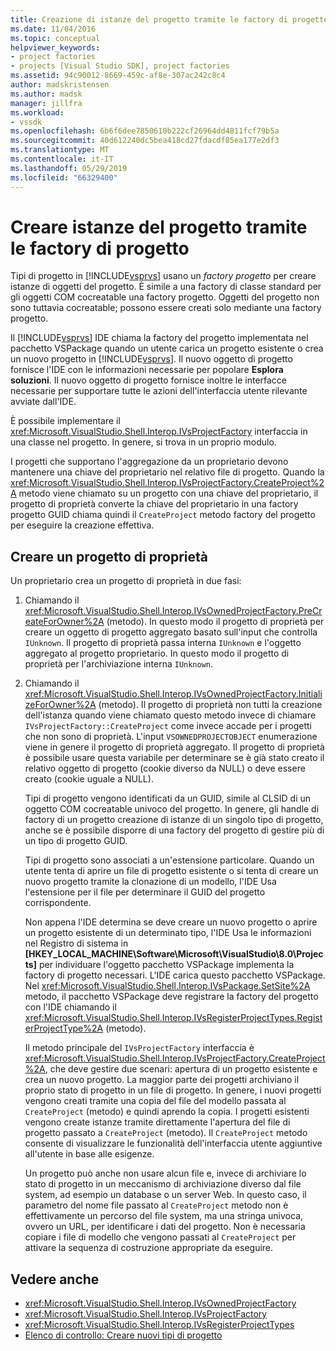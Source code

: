 ```yaml
---
title: Creazione di istanze del progetto tramite le factory di progetto | Microsoft Docs
ms.date: 11/04/2016
ms.topic: conceptual
helpviewer_keywords:
- project factories
- projects [Visual Studio SDK], project factories
ms.assetid: 94c90012-8669-459c-af8e-307ac242c8c4
author: madskristensen
ms.author: madsk
manager: jillfra
ms.workload:
- vssdk
ms.openlocfilehash: 6b6f6dee7850610b222cf26964dd4811fcf79b5a
ms.sourcegitcommit: 40d612240dc5bea418cd27fdacdf85ea177e2df3
ms.translationtype: MT
ms.contentlocale: it-IT
ms.lasthandoff: 05/29/2019
ms.locfileid: "66329400"
---
```

# <a name="create-project-instances-by-using-project-factories"></a>Creare istanze del progetto tramite le factory di progetto
Tipi di progetto in [!INCLUDE[vsprvs](../../code-quality/includes/vsprvs_md.md)] usano un *factory progetto* per creare istanze di oggetti del progetto. È simile a una factory di classe standard per gli oggetti COM cocreatable una factory progetto. Oggetti del progetto non sono tuttavia cocreatable; possono essere creati solo mediante una factory progetto.

 Il [!INCLUDE[vsprvs](../../code-quality/includes/vsprvs_md.md)] IDE chiama la factory del progetto implementata nel pacchetto VSPackage quando un utente carica un progetto esistente o crea un nuovo progetto in [!INCLUDE[vsprvs](../../code-quality/includes/vsprvs_md.md)]. Il nuovo oggetto di progetto fornisce l'IDE con le informazioni necessarie per popolare **Esplora soluzioni**. Il nuovo oggetto di progetto fornisce inoltre le interfacce necessarie per supportare tutte le azioni dell'interfaccia utente rilevante avviate dall'IDE.

 È possibile implementare il <xref:Microsoft.VisualStudio.Shell.Interop.IVsProjectFactory> interfaccia in una classe nel progetto. In genere, si trova in un proprio modulo.

 I progetti che supportano l'aggregazione da un proprietario devono mantenere una chiave del proprietario nel relativo file di progetto. Quando la <xref:Microsoft.VisualStudio.Shell.Interop.IVsProjectFactory.CreateProject%2A> metodo viene chiamato su un progetto con una chiave del proprietario, il progetto di proprietà converte la chiave del proprietario in una factory progetto GUID chiama quindi il `CreateProject` metodo factory del progetto per eseguire la creazione effettiva.

## <a name="create-an-owned-project"></a>Creare un progetto di proprietà
 Un proprietario crea un progetto di proprietà in due fasi:

1. Chiamando il <xref:Microsoft.VisualStudio.Shell.Interop.IVsOwnedProjectFactory.PreCreateForOwner%2A> (metodo). In questo modo il progetto di proprietà per creare un oggetto di progetto aggregato basato sull'input che controlla `IUnknown`. Il progetto di proprietà passa interna `IUnknown` e l'oggetto aggregato al progetto proprietario. In questo modo il progetto di proprietà per l'archiviazione interna `IUnknown`.

2. Chiamando il <xref:Microsoft.VisualStudio.Shell.Interop.IVsOwnedProjectFactory.InitializeForOwner%2A> (metodo). Il progetto di proprietà non tutti la creazione dell'istanza quando viene chiamato questo metodo invece di chiamare `IVsProjectFactory::CreateProject` come invece accade per i progetti che non sono di proprietà. L'input `VSOWNEDPROJECTOBJECT` enumerazione viene in genere il progetto di proprietà aggregato. Il progetto di proprietà è possibile usare questa variabile per determinare se è già stato creato il relativo oggetto di progetto (cookie diverso da NULL) o deve essere creato (cookie uguale a NULL).

   Tipi di progetto vengono identificati da un GUID, simile al CLSID di un oggetto COM cocreatable univoco del progetto. In genere, gli handle di factory di un progetto creazione di istanze di un singolo tipo di progetto, anche se è possibile disporre di una factory del progetto di gestire più di un tipo di progetto GUID.

   Tipi di progetto sono associati a un'estensione particolare. Quando un utente tenta di aprire un file di progetto esistente o si tenta di creare un nuovo progetto tramite la clonazione di un modello, l'IDE Usa l'estensione per il file per determinare il GUID del progetto corrispondente.

   Non appena l'IDE determina se deve creare un nuovo progetto o aprire un progetto esistente di un determinato tipo, l'IDE Usa le informazioni nel Registro di sistema in **[HKEY_LOCAL_MACHINE\Software\Microsoft\VisualStudio\8.0\Projects]**  per individuare l'oggetto pacchetto VSPackage implementa la factory di progetto necessari. L'IDE carica questo pacchetto VSPackage. Nel <xref:Microsoft.VisualStudio.Shell.Interop.IVsPackage.SetSite%2A> metodo, il pacchetto VSPackage deve registrare la factory del progetto con l'IDE chiamando il <xref:Microsoft.VisualStudio.Shell.Interop.IVsRegisterProjectTypes.RegisterProjectType%2A> (metodo).

   Il metodo principale del `IVsProjectFactory` interfaccia è <xref:Microsoft.VisualStudio.Shell.Interop.IVsProjectFactory.CreateProject%2A>, che deve gestire due scenari: apertura di un progetto esistente e crea un nuovo progetto. La maggior parte dei progetti archiviano il proprio stato di progetto in un file di progetto. In genere, i nuovi progetti vengono creati tramite una copia del file del modello passata al `CreateProject` (metodo) e quindi aprendo la copia. I progetti esistenti vengono create istanze tramite direttamente l'apertura del file di progetto passato a `CreateProject` (metodo). Il `CreateProject` metodo consente di visualizzare le funzionalità dell'interfaccia utente aggiuntive all'utente in base alle esigenze.

   Un progetto può anche non usare alcun file e, invece di archiviare lo stato di progetto in un meccanismo di archiviazione diverso dal file system, ad esempio un database o un server Web. In questo caso, il parametro del nome file passato al `CreateProject` metodo non è effettivamente un percorso del file system, ma una stringa univoca, ovvero un URL, per identificare i dati del progetto. Non è necessaria copiare i file di modello che vengono passati al `CreateProject` per attivare la sequenza di costruzione appropriate da eseguire.

## <a name="see-also"></a>Vedere anche
- <xref:Microsoft.VisualStudio.Shell.Interop.IVsOwnedProjectFactory>
- <xref:Microsoft.VisualStudio.Shell.Interop.IVsProjectFactory>
- <xref:Microsoft.VisualStudio.Shell.Interop.IVsRegisterProjectTypes>
- [Elenco di controllo: Creare nuovi tipi di progetto](../../extensibility/internals/checklist-creating-new-project-types.md)